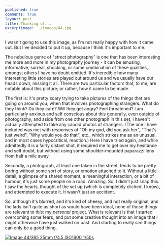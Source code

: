 ```yaml
---
published: true
comments: true
layout: post
title: Thinking of...
excerptimage: ../images/44.jpg
---
```


I wasn't going to use this image, as I'm not really happy with how it came out. But I've decided to put it up, because I think it's important to me. 

The nebulous genre of "street photography" is one that has been interesting me more and more in my photography journey - it can be amusing, informative, surreal, shocking, or some combination of these qualities, amongst others I have no doubt omitted. It's incredible how many interesting little stories are played out around us and we usually have our heads down, missing it all. There are two particular factors that, to me, are notable about this picture; or rather, how it came to be made. 

The first is: it's pretty scary trying to take pictures of the things that are going on around you, when that involves photographing strangers. What do they think? Do they care? Will they get angry? Feel threatened? I am particularly anxious and self conscious about this generally, even outside of photography, and aside from one other photograph in this set, I haven't actually attempted to take any candid photos of strangers. (The one I have included was met with responses of "Oh my god, did you ask her", "That's just weird", "Why would you do that", etc., which strikes me as an unusual, and in most cases hypocritical, reaction.) Here I have tried again, and while admittedly it is a fairly distant shot, it required me to get over my hesitance and self doubt, but without using some shoulder-mounted paparazzi lens from half a mile away. 

Secondly, a photograph, at least one taken in the street, tends to be pretty boring without some sort of story, or emotion attached to it. Without a little detail, a glimpse of a shared moment, a meaningful interaction, or a bit of humour, it's just some people on a road. Amazing. So, I didn't just snap this. I saw the hearts, thought of the set up (which is completely cliched, I know), and attempted to execute it. It wasn't just an accident. 

So, although it's blurred, and it's kind of cheesy, and not really original, and the lady isn't quite as short as would have been ideal, none of those things are relevant to *this*: my _personal_ project. What is relevant is that I started overcoming some fears, and put some creative thought into an image that I might otherwise have just walked on past. And starting to really _see_ things can only be a good thing. 


[![Image 44/365	25mm	f/4.5	ISO1600	1/50s](../images/44.jpg)](https://www.flickr.com/photos/tmadhavan/16326307629/)
